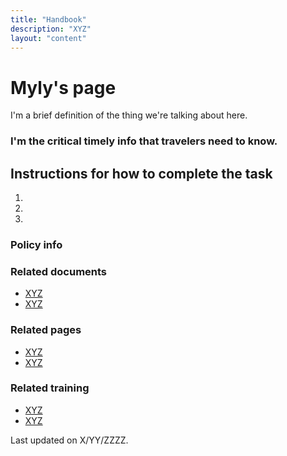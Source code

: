 ```yaml
---
title: "Handbook"
description: "XYZ"
layout: "content"
---
```


# <this is a title> Myly's page

<define the topic in lay terms>  I'm a brief definition of the thing we're talking about here.
  
### <critical timely info > I'm the critical timely info that travelers need to know.


## <body content> Instructions for how to complete the task

1. 
2. 
3. 
  
### <policy info> Policy info


### <related documents> Related documents 
  
- [XYZ](XYZ)
- [XYZ](XYZ)

### <related webpages on DTMO site> Related pages
  
- [XYZ](XYZ)
- [XYZ](XYZ)

### <related training> Related training

- [XYZ](XYZ)
- [XYZ](XYZ)

<last updated date> Last updated on X/YY/ZZZZ.
